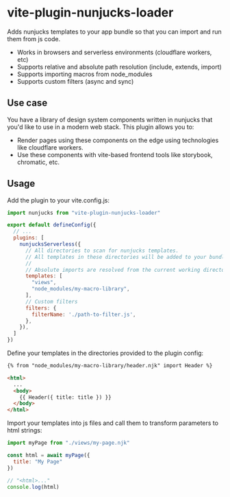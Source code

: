 # vite-plugin-nunjucks-loader

Adds nunjucks templates to your app bundle so that you can import and run them from js code.

- Works in browsers and serverless environments (cloudflare workers, etc)
- Supports relative and absolute path resolution (include, extends, import)
- Supports importing macros from node_modules
- Supports custom filters (async and sync)

## Use case

You have a library of design system components written in nunjucks that you'd like to use in a modern web stack. This plugin allows you to:

- Render pages using these components on the edge using technologies like cloudflare workers.
- Use these components with vite-based frontend tools like storybook, chromatic, etc.

## Usage

Add the plugin to your vite.config.js:

```javascript
import nunjucks from "vite-plugin-nunjucks-loader"

export default defineConfig({
  // ...
  plugins: [
    nunjucksServerless({
      // All directories to scan for nunjucks templates.
      // All templates in these directories will be added to your bundle. Templates outside them will not.
      //
      // Absolute imports are resolved from the current working directory.
      templates: [
        "views",
        "node_modules/my-macro-library",
      ],
      // Custom filters
      filters: {
        filterName: './path-to-filter.js',
      },
    }),
  ]
})

```

Define your templates in the directories provided to the plugin config:

```html
{% from "node_modules/my-macro-library/header.njk" import Header %}

<html>
  ...
  <body>
    {{ Header({ title: title }) }}
  </body>
</html>

```

Import your templates into js files and call them to transform parameters to html strings:

```javascript
import myPage from "./views/my-page.njk"

const html = await myPage({
  title: "My Page"
})

// "<html>..."
console.log(html)

```
